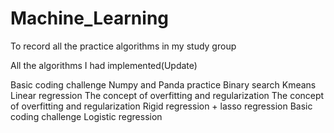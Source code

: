# Machine_Learning
To record all the practice algorithms in my study group

All the algorithms I had implemented(Update)

Basic coding challenge
Numpy and Panda practice
Binary search Kmeans
Linear regression
The concept of overfitting and regularization
The concept of overfitting and regularization
Rigid regression + lasso regression
Basic coding challenge
Logistic regression
